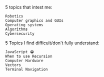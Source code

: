 5 topics that intest me:

    Robotics
    Computer graphics and GUIs
    Operating systems
    Algorithms
    Cybersecurity
  

5 Topics I find difficult/don't fully understand:

    JavaScript 😭
    When to use Recursion
    Computer Hardware
    Vectors
    Terminal Navigation
